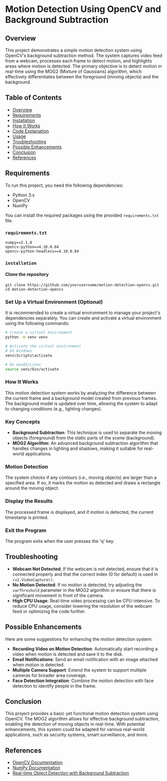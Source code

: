 # Motion Detection Using OpenCV and Background Subtraction

## Overview

This project demonstrates a simple motion detection system using OpenCV's background subtraction method. The system captures video feed from a webcam, processes each frame to detect motion, and highlights areas where motion is detected. The primary objective is to detect motion in real-time using the MOG2 (Mixture of Gaussians) algorithm, which effectively differentiates between the foreground (moving objects) and the background.

## Table of Contents

- [Overview](#overview)
- [Requirements](#requirements)
- [Installation](#installation)
- [How It Works](#how-it-works)
- [Code Explanation](#code-explanation)
- [Usage](#usage)
- [Troubleshooting](#troubleshooting)
- [Possible Enhancements](#possible-enhancements)
- [Conclusion](#conclusion)
- [References](#references)

## Requirements

To run this project, you need the following dependencies:

- Python 3.x
- OpenCV
- NumPy

You can install the required packages using the provided `requirements.txt` file.

### `requirements.txt`

```plaintext
numpy==2.1.0
opencv-python==4.10.0.84
opencv-python-headless==4.10.0.84
```

### `installation`

#### Clone the repository

```
git clone https://github.com/yourusername/motion-detection-opencv.git
cd motion-detection-opencv
```

### Set Up a Virtual Environment (Optional)

It is recommended to create a virtual environment to manage your project's dependencies separately. You can create and activate a virtual environment using the following commands:

```bash
# Create a virtual environment
python -m venv venv

# Activate the virtual environment
# On Windows
venv\Scripts\activate

# On macOS/Linux
source venv/bin/activate
```

### How It Works

This motion detection system works by analyzing the difference between the current frame and a background model created from previous frames. The background model is updated over time, allowing the system to adapt to changing conditions (e.g., lighting changes).

### Key Concepts

- **Background Subtraction**: This technique is used to separate the moving objects (foreground) from the static parts of the scene (background).
- **MOG2 Algorithm**: An advanced background subtraction algorithm that handles changes in lighting and shadows, making it suitable for real-world applications.

### Motion Detection

The system checks if any contours (i.e., moving objects) are larger than a specified area. If so, it marks the motion as detected and draws a rectangle around the moving object.

### Display the Results

The processed frame is displayed, and if motion is detected, the current timestamp is printed.

### Exit the Program

The program exits when the user presses the 'q' key.

## Troubleshooting

- **Webcam Not Detected**: If the webcam is not detected, ensure that it is connected properly and that the correct index (0 for default) is used in `cv2.VideoCapture()`.
- **No Motion Detected**: If no motion is detected, try adjusting the `varThreshold` parameter in the MOG2 algorithm or ensure that there is significant movement in front of the camera.
- **High CPU Usage**: Real-time video processing can be CPU-intensive. To reduce CPU usage, consider lowering the resolution of the webcam feed or optimizing the code further.

## Possible Enhancements

Here are some suggestions for enhancing the motion detection system:

- **Recording Video on Motion Detection**: Automatically start recording a video when motion is detected and save it to the disk.
- **Email Notifications**: Send an email notification with an image attached when motion is detected.
- **Multiple Camera Support**: Extend the system to support multiple cameras for broader area coverage.
- **Face Detection Integration**: Combine the motion detection with face detection to identify people in the frame.

## Conclusion

This project provides a basic yet functional motion detection system using OpenCV. The MOG2 algorithm allows for effective background subtraction, enabling the detection of moving objects in real-time. With potential enhancements, this system could be adapted for various real-world applications, such as security systems, smart surveillance, and more.

## References

- [OpenCV Documentation](https://docs.opencv.org/)
- [NumPy Documentation](https://numpy.org/doc/)
- [Real-time Object Detection with Background Subtraction](https://www.pyimagesearch.com/2016/09/21/ball-tracking-with-opencv/)
